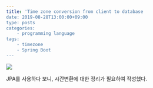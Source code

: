 ```yaml
---
title: 'Time zone conversion from client to database
date: 2019-08-28T13:00:00+09:00
type: posts
categories:
    - programming language
tags:
    - timezone
    - Spring Boot
---
```


<img src="timezone.png">

JPA를 사용하다 보니, 시간변환에 대한 정리가 필요하여 작성했다.

